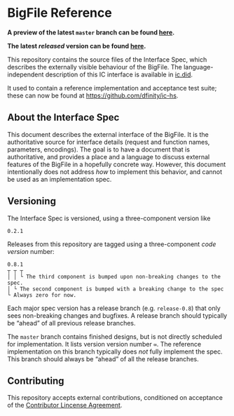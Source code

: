 # BigFile Reference

**A preview of the latest `master` branch can be found [here](https://khsfq-wqaaa-aaaak-qckvq-cai.icp0.io/docs).**

**The latest *released* version can be found [here](https://internetcomputer.org/docs/current/references/ic-interface-spec).**

This repository contains the source files of the Interface Spec, which describes the externally visible behaviour of the BigFile.
The language-independent description of this IC interface is available in [ic.did](./spec/_attachments/ic.did).

It used to contain a reference implementation and acceptance test suite; these can now be found at <https://github.com/dfinity/ic-hs>.

## About the Interface Spec

This document describes the external interface of the BigFile. It is the authoritative source for interface details (request and function names, parameters, encodings). The goal is to have a document that is authoritative, and provides a place and a language to discuss external features of the BigFile in a hopefully concrete way. However, this document intentionally does not address _how_ to implement this behavior, and cannot be used as an implementation spec.

## Versioning

The Interface Spec is versioned, using a three-component version like

    0.2.1

Releases from this repository are tagged using a three-component _code
version_ number:

    0.8.1
    ┬ ┬ ┬
    │ │ └ The third component is bumped upon non-breaking changes to the spec.
    │ └ The second component is bumped with a breaking change to the spec
    └ Always zero for now.

Each major spec version has a release branch (e.g. `release-0.8`) that only sees
non-breaking changes and bugfixes. A release branch should typically be “ahead” of all previous release branches.

The `master` branch contains finished designs, but is not directly scheduled
for implementation. It lists version version number `∞`. The reference
implementation on this branch typically does _not_ fully implement the spec. This branch should always be “ahead” of all the release branches.

## Contributing

This repository accepts external contributions, conditioned on acceptance of the [Contributor Lincense Agreement](https://github.com/dfinity/cla/).

